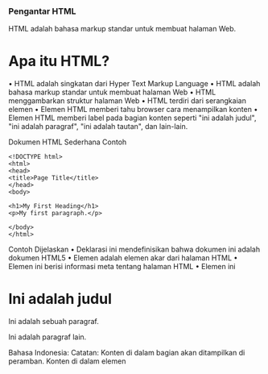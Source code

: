 ### Pengantar HTML
HTML adalah bahasa markup standar untuk membuat halaman Web.

# Apa itu HTML?
•	HTML adalah singkatan dari Hyper Text Markup Language
•	HTML adalah bahasa markup standar untuk membuat halaman Web
•	HTML menggambarkan struktur halaman Web
•	HTML terdiri dari serangkaian elemen
•	Elemen HTML memberi tahu browser cara menampilkan konten
•	Elemen HTML memberi label pada bagian konten seperti "ini adalah judul", "ini adalah paragraf", "ini adalah tautan", dan lain-lain.

Dokumen HTML Sederhana
Contoh
```
<!DOCTYPE html>
<html>
<head>
<title>Page Title</title>
</head>
<body>

<h1>My First Heading</h1>
<p>My first paragraph.</p>

</body>
</html>
```
Contoh Dijelaskan
•	Deklarasi ini <!DOCTYPE html>mendefinisikan bahwa dokumen ini adalah dokumen HTML5
•	Elemen <html>adalah elemen akar dari halaman HTML
•	Elemen ini <head>berisi informasi meta tentang halaman HTML
•	Elemen ini <title>menentukan judul untuk halaman HTML (yang ditampilkan di bilah judul browser atau di tab halaman)
•	Elemen <body>mendefinisikan badan dokumen, dan merupakan wadah untuk semua konten yang terlihat, seperti judul, paragraf, gambar, hyperlink, tabel, daftar, dll.
•	Elemen ini <h1>mendefinisikan judul besar
•	Elemen <p>mendefinisikan sebuah paragraf
________________________________________
Apa itu Elemen HTML?
Elemen HTML didefinisikan oleh tag awal, beberapa konten, dan tag akhir:
< tagname > Konten ada di sini... < /tagname >
Elemen HTML adalah segalanya dari tag awal hingga tag akhir:
< h1 > Judul Pertama Saya < /h1 >
< p > Paragraf pertama saya. < /p >
Start tag	Element content	End tag
<h1>	My First Heading	</h1>
<p>	My first paragraph.	</p>
<br>	none	none
Catatan: Beberapa elemen HTML tidak memiliki konten (seperti elemen <br>). Elemen-elemen ini disebut elemen kosong. Elemen kosong tidak memiliki tag penutup!
________________________________________
IKLAN
________________________________________
Peramban Web
Tujuan peramban web (Chrome, Edge, Firefox, Safari) adalah untuk membaca dokumen HTML dan menampilkannya dengan benar.
Peramban tidak menampilkan tag HTML, tetapi menggunakannya untuk menentukan cara menampilkan dokumen:
 
________________________________________
Struktur Halaman HTML
Berikut adalah visualisasi struktur halaman HTML:
<html>
<kepala>
<title>Judul halaman</title>
</head>
<tubuh>
<h1>Ini adalah judul</h1>
<p>Ini adalah sebuah paragraf.</p>
<p>Ini adalah paragraf lain.</p>
</tubuh>
Bahasa Indonesia: </html>
Catatan: Konten di dalam bagian <body> akan ditampilkan di peramban. Konten di dalam elemen <title> akan ditampilkan di bilah judul peramban atau di tab halaman.


